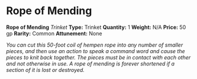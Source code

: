# Rope of Mending

**Rope of Mending**
_Trinket_
**Type:** Trinket
**Quantity:** 1
**Weight:** N/A
**Price:** 50 gp
**Rarity:** Common
**Attunement:** None

*You can cut this 50-foot coil of hempen rope into any number of smaller pieces, and then use an action to speak a command word and cause the pieces to knit back together. The pieces must be in contact with each other and not otherwise in use. A <span class="Serif-Character-Style_Italic-Serif">rope of mending</span> is forever shortened if a section of it is lost or <span class="No-Break">destroyed.</span>*